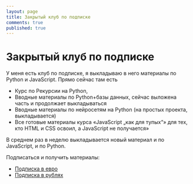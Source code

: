 ```yaml
---
layout: page
title: Закрытый клуб по подписке
comments: true
published: true
---
```


# Закрытый клуб по подписке
У меня есть клуб по подписке, я выкладываю в него материалы по Python и JavaScript. Прямо сейчас там есть

- Курс по Рекурсии на Python,
- Вводные материалы по Python+базы данных, сейчас выложена часть и продолжает выкладываться
- Вводные материалы по нейросетям на Python (на простых проекта, выкладывается)
- Все готовые материалы курса «JavaScript „как для тупых“» для тех, кто HTML и CSS освоил, а JavaScript не получается»

В среднем раз в неделю выкладывается новый материал и по JavaScript, и по Python.

Подписаться и получить материалы:

- [Подписка в евро]([https://web.tribute.tg/s/hqL](https://web.tribute.tg/s/hlg))
- [Подписка в рублях](https://web.tribute.tg/s/hqL)
